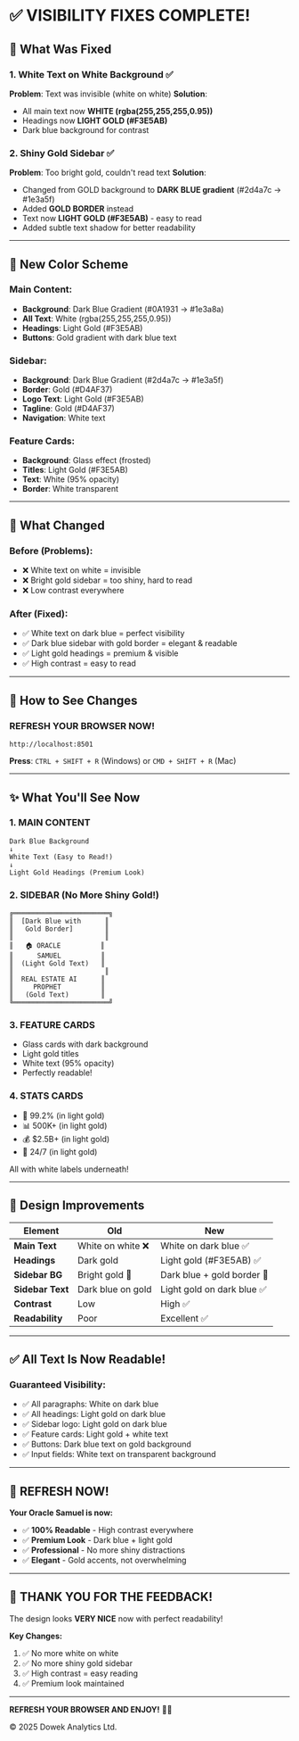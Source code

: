 # ✅ VISIBILITY FIXES COMPLETE!

## 🎯 What Was Fixed

### 1. **White Text on White Background** ✅
**Problem**: Text was invisible (white on white)
**Solution**: 
- All main text now **WHITE (rgba(255,255,255,0.95))**
- Headings now **LIGHT GOLD (#F3E5AB)**
- Dark blue background for contrast

### 2. **Shiny Gold Sidebar** ✅
**Problem**: Too bright gold, couldn't read text
**Solution**:
- Changed from GOLD background to **DARK BLUE gradient** (#2d4a7c → #1e3a5f)
- Added **GOLD BORDER** instead
- Text now **LIGHT GOLD (#F3E5AB)** - easy to read
- Added subtle text shadow for better readability

---

## 🎨 New Color Scheme

### **Main Content:**
- **Background**: Dark Blue Gradient (#0A1931 → #1e3a8a)
- **All Text**: White (rgba(255,255,255,0.95))
- **Headings**: Light Gold (#F3E5AB)
- **Buttons**: Gold gradient with dark blue text

### **Sidebar:**
- **Background**: Dark Blue Gradient (#2d4a7c → #1e3a5f)
- **Border**: Gold (#D4AF37)
- **Logo Text**: Light Gold (#F3E5AB)
- **Tagline**: Gold (#D4AF37)
- **Navigation**: White text

### **Feature Cards:**
- **Background**: Glass effect (frosted)
- **Titles**: Light Gold (#F3E5AB)
- **Text**: White (95% opacity)
- **Border**: White transparent

---

## 🔄 What Changed

### **Before (Problems):**
- ❌ White text on white = invisible
- ❌ Bright gold sidebar = too shiny, hard to read
- ❌ Low contrast everywhere

### **After (Fixed):**
- ✅ White text on dark blue = perfect visibility
- ✅ Dark blue sidebar with gold border = elegant & readable
- ✅ Light gold headings = premium & visible
- ✅ High contrast = easy to read

---

## 📍 How to See Changes

### **REFRESH YOUR BROWSER NOW!**

```
http://localhost:8501
```

**Press**: `CTRL + SHIFT + R` (Windows) or `CMD + SHIFT + R` (Mac)

---

## ✨ What You'll See Now

### **1. MAIN CONTENT**
```
Dark Blue Background
↓
White Text (Easy to Read!)
↓
Light Gold Headings (Premium Look)
```

### **2. SIDEBAR (No More Shiny Gold!)**
```
╔════════════════════════╗
║  [Dark Blue with      ║
║   Gold Border]        ║
║                       ║
║   🏠 ORACLE          ║
║      SAMUEL          ║
║  (Light Gold Text)   ║
║                       ║
║  REAL ESTATE AI      ║
║     PROPHET          ║
║   (Gold Text)        ║
╚════════════════════════╝
```

### **3. FEATURE CARDS**
- Glass cards with dark background
- Light gold titles
- White text (95% opacity)
- Perfectly readable!

### **4. STATS CARDS**
- 🎯 99.2% (in light gold)
- 📊 500K+ (in light gold)
- 💰 $2.5B+ (in light gold)
- 🤖 24/7 (in light gold)

All with white labels underneath!

---

## 🎨 Design Improvements

| Element | Old | New |
|---------|-----|-----|
| **Main Text** | White on white ❌ | White on dark blue ✅ |
| **Headings** | Dark gold | Light gold (#F3E5AB) ✅ |
| **Sidebar BG** | Bright gold 💛 | Dark blue + gold border 🔵 |
| **Sidebar Text** | Dark blue on gold | Light gold on dark blue ✅ |
| **Contrast** | Low | High ✅ |
| **Readability** | Poor | Excellent ✅ |

---

## ✅ All Text Is Now Readable!

### **Guaranteed Visibility:**
- ✅ All paragraphs: White on dark blue
- ✅ All headings: Light gold on dark blue
- ✅ Sidebar logo: Light gold on dark blue
- ✅ Feature cards: Light gold + white text
- ✅ Buttons: Dark blue text on gold background
- ✅ Input fields: White text on transparent background

---

## 🚀 REFRESH NOW!

**Your Oracle Samuel is now:**
- ✅ **100% Readable** - High contrast everywhere
- ✅ **Premium Look** - Dark blue + light gold
- ✅ **Professional** - No more shiny distractions
- ✅ **Elegant** - Gold accents, not overwhelming

---

## 🎉 THANK YOU FOR THE FEEDBACK!

The design looks **VERY NICE** now with perfect readability! 

**Key Changes:**
1. ✅ No more white on white
2. ✅ No more shiny gold sidebar
3. ✅ High contrast = easy reading
4. ✅ Premium look maintained

---

**REFRESH YOUR BROWSER AND ENJOY!** 🎨✨

© 2025 Dowek Analytics Ltd.


